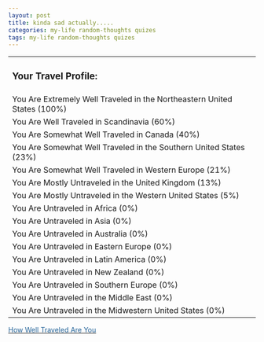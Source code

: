 ```yaml
---
layout: post
title: kinda sad actually.....
categories: my-life random-thoughts quizes
tags: my-life random-thoughts quizes
---
```


  <TABLE>

<TR>
<TD>
<H3>Your Travel Profile:</H3></TD></TR>
<TR>
<TD>You Are Extremely Well Traveled in the Northeastern United States (100%)</TD></TR>
<TR>
<TD>You Are Well Traveled in Scandinavia (60%)</TD></TR>
<TR>
<TD>You Are Somewhat Well Traveled in Canada (40%)</TD></TR>
<TR>
<TD>You Are Somewhat Well Traveled in the Southern United States (23%)</TD></TR>
<TR>
<TD>You Are Somewhat Well Traveled in Western Europe (21%)</TD></TR>
<TR>
<TD>You Are Mostly Untraveled in the United Kingdom (13%)</TD></TR>
<TR>
<TD>You Are Mostly Untraveled in the Western United States (5%)</TD></TR>
<TR>
<TD>You Are Untraveled in Africa (0%)</TD></TR>
<TR>
<TD>You Are Untraveled in Asia (0%)</TD></TR>
<TR>
<TD>You Are Untraveled in Australia (0%)</TD></TR>
<TR>
<TD>You Are Untraveled in Eastern Europe (0%)</TD></TR>
<TR>
<TD>You Are Untraveled in Latin America (0%)</TD></TR>
<TR>
<TD>You Are Untraveled in New Zealand (0%)</TD></TR>
<TR>
<TD>You Are Untraveled in Southern Europe (0%)</TD></TR>
<TR>
<TD>You Are Untraveled in the Middle East (0%)</TD></TR>
<TR>
<TD>You Are Untraveled in the Midwestern United States (0%)</TD></TR></TABLE>
<DIV><A href="http://www.blogthings.com/howwelltraveledareyouquiz/"><FONT color="#246398">How Well Traveled Are You </FONT></A> </DIV>